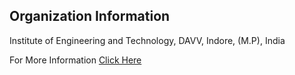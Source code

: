 ## Organization Information

Institute of Engineering and Technology, DAVV, Indore, (M.P), India

For More Information [Click Here](https://www.ietdavv.edu.in/)
